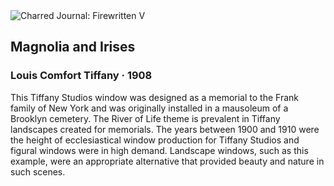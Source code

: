 <div class="artwork-of-the-day">
  <div class="container">
    <div class="img-wrapper">
      <img
        src="https://uploads8.wikiart.org/images/louis-comfort-tiffany/magnolia-and-irises-1908.jpg!Large.jpg"
        alt="Charred Journal: Firewritten V" />
    </div>
    <div class="artwork-detail">
      <div class="artwork-origin"> 
        <h2 class="artwork-name">Magnolia and Irises</h2>
        <h3 class="artist">
          Louis Comfort Tiffany
                    ·  1908
        </h3>
      </div>
      <p class="description">
        <span class="artwork-description-text ng-binding" ng-bind-html="viewModel.ArtworkOfTheDay.Description | unsafe">This Tiffany Studios window was designed as a memorial to the Frank family of New York and was originally installed in a mausoleum of a Brooklyn cemetery. The River of Life theme is prevalent in Tiffany landscapes created for memorials. The years between 1900 and 1910 were the height of ecclesiastical window production for Tiffany Studios and figural windows were in high demand. Landscape windows, such as this example, were an appropriate alternative that provided beauty and nature in such scenes.</span>
                        <div class="text-shadow-container" ng-show="showShadow" style=""></div>
      </p>
    </div>
  </div>

</div>
